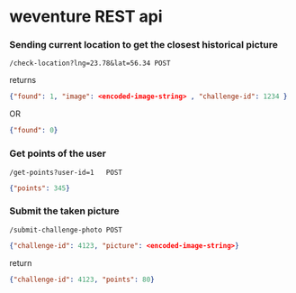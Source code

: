 # weventure REST api


### Sending current location to get the closest historical picture
```
/check-location?lng=23.78&lat=56.34 POST
```

returns
```json
{"found": 1, "image": <encoded-image-string> , "challenge-id": 1234 }
```

OR

```json
{"found": 0}
```

### Get points of the user

```
/get-points?user-id=1   POST
```

```json
{"points": 345}
```

### Submit the taken picture

```
/submit-challenge-photo POST
```
```json
{"challenge-id": 4123, "picture": <encoded-image-string>}
```

return

```json
{"challenge-id": 4123, "points": 80}
```
